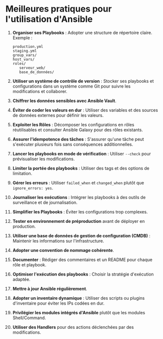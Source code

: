 
# Meilleures pratiques pour l'utilisation d'Ansible

1. **Organiser ses Playbooks** : Adopter une structure de répertoire claire. Exemple :
   ```
   production.yml
   staging.yml
   group_vars/
   host_vars/
   roles/
      serveur_web/
      base_de_données/
   ```

2. **Utiliser un système de contrôle de version** : Stocker ses playbooks et configurations dans un système comme Git pour suivre les modifications et collaborer.

3. **Chiffrer les données sensibles avec Ansible Vault**.

4. **Éviter de coder les valeurs en dur** : Utiliser des variables et des sources de données externes pour définir les valeurs.

5. **Exploiter les Rôles** : Décomposer les configurations en rôles réutilisables et consulter Ansible Galaxy pour des rôles existants.

6. **Assurer l'idempotence des tâches** : S'assurer qu'une tâche peut s'exécuter plusieurs fois sans conséquences additionnelles.

7. **Lancer les playbooks en mode de vérification** : Utiliser `--check` pour prévisualiser les modifications.

8. **Limiter la portée des playbooks** : Utiliser des tags et des options de limitation.

9. **Gérer les erreurs** : Utiliser `failed_when` et `changed_when` plutôt que `ignore_errors: yes`.

10. **Journaliser les exécutions** : Intégrer les playbooks à des outils de surveillance et de journalisation.

11. **Simplifier les Playbooks** : Éviter les configurations trop complexes.

12. **Tester en environnement de préproduction** avant de déployer en production.

13. **Utiliser une base de données de gestion de configuration (CMDB)** : Maintenir les informations sur l'infrastructure.

14. **Adopter une convention de nommage cohérente**.

15. **Documenter** : Rédiger des commentaires et un README pour chaque rôle et playbook.

16. **Optimiser l'exécution des playbooks** : Choisir la stratégie d'exécution adaptée.

17. **Mettre à jour Ansible régulièrement**.

18. **Adopter un inventaire dynamique** : Utiliser des scripts ou plugins d'inventaire pour éviter les IPs codées en dur.

19. **Privilégier les modules intégrés d'Ansible** plutôt que les modules Shell/Command.

20. **Utiliser des Handlers** pour des actions déclenchées par des modifications.


